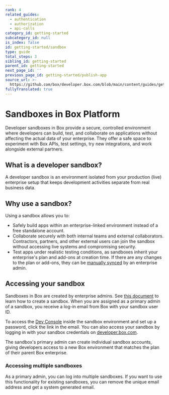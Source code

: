 ```yaml
---
rank: 4
related_guides:
  - authentication
  - authorization
  - api-calls
category_id: getting-started
subcategory_id: null
is_index: false
id: getting-started/sandbox
type: guide
total_steps: 3
sibling_id: getting-started
parent_id: getting-started
next_page_id: ''
previous_page_id: getting-started/publish-app
source_url: >-
  https://github.com/box/developer.box.com/blob/main/content/guides/getting-started/sandbox.md
fullyTranslated: true
---
```

# Sandboxes in Box Platform

Developer sandboxes in Box provide a secure, controlled environment where developers can build, test, and collaborate on applications without affecting the actual data of your enterprise. They offer a safe space to experiment with Box APIs, test settings, try new integrations, and work alongside external partners.

## What is a developer sandbox?

A developer sandbox is an environment isolated from your production (live) enterprise setup that keeps development activities separate from real business data.

## Why use a sandbox?

Using a sandbox allows you to:

* Safely build apps within an enterprise-linked environment instead of a free standalone account.
* Collaborate securely with both internal teams and external collaborators. Contractors, partners, and other external users can join the sandbox without accessing live systems and compromising security.
* Test apps under realistic testing conditions, as sandboxes inherit your enterprise's plan and add-ons at creation time. If there are any changes to the plan or add-ons, they can be [manually synced][4] by an enterprise admin.

## Accessing your sandbox

Sandboxes in Box are created by enterprise admins. See [this document][1] to learn how to create a sandbox. When you are assigned as a primary admin of a sandbox, you receive a log-in email from Box with your sandbox user ID.

To access the [Dev Console][2] inside the sandbox environment and set up a password, click the link in the email. You can also access your sandbox by logging in with your sandbox credentials on [developer.box.com][3].

The sandbox's primary admin can create individual sandbox accounts, giving developers access to a new Box environment that matches the plan of their parent Box enterprise.

### Accessing multiple sandboxes

As a primary admin, you can log into multiple sandboxes. If you want to use this functionality for existing sandboxes, you can remove the unique email address and get a system generated email.

[1]: https://support.box.com/hc/en-us/articles/360043697274-Managing-developer-sandboxes-for-Box-admins

[2]: https://cloud.app.box.com/developers/console

[3]: https://developer.box.com

[4]: https://support.box.com/hc/en-us/articles/360043697274-Managing-developer-sandboxes-for-Box-admins#:~:text=in%20a%20sandbox.-,Synchronizing,-sandbox%20with%20production
